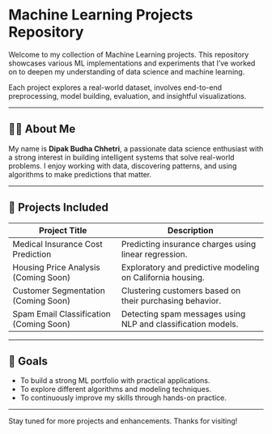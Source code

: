 # Machine Learning Projects Repository

Welcome to my collection of Machine Learning projects. This repository showcases various ML implementations and experiments that I’ve worked on to deepen my understanding of data science and machine learning.

Each project explores a real-world dataset, involves end-to-end preprocessing, model building, evaluation, and insightful visualizations.

---

## 👨‍💻 About Me

My name is **Dipak Budha Chhetri**, a passionate data science enthusiast with a strong interest in building intelligent systems that solve real-world problems. I enjoy working with data, discovering patterns, and using algorithms to make predictions that matter.

---

## 📁 Projects Included

| Project Title                             | Description                                                   |
|------------------------------------------|---------------------------------------------------------------|
| Medical Insurance Cost Prediction        | Predicting insurance charges using linear regression.         |
| Housing Price Analysis (Coming Soon)     | Exploratory and predictive modeling on California housing.    |
| Customer Segmentation (Coming Soon)      | Clustering customers based on their purchasing behavior.      |
| Spam Email Classification (Coming Soon)  | Detecting spam messages using NLP and classification models.  |

---

## 🚀 Goals

- To build a strong ML portfolio with practical applications.
- To explore different algorithms and modeling techniques.
- To continuously improve my skills through hands-on practice.

---

Stay tuned for more projects and enhancements. Thanks for visiting!
